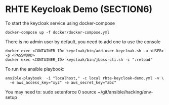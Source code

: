 RHTE Keycloak Demo (SECTION6)
====================

To start the keycloak service using docker-compose 

    docker-compose up -f docker/docker-compose.yml

There is no admin user by default, you need to add one to use the console

    docker exec <CONTAINER_ID> keycloak/bin/add-user-keycloak.sh -u <USER> -p <PASSWORD>
    docker exec <CONTAINER_ID> keycloak/bin/jboss-cli.sh -c ":reload"

To run the ansible playbook:

    ansible-playbook  -i "localhost," -c local rhte-keycloak-demo.yml -v \
      -e aws_access_key="xyz" -e aws_secret_key="abc"

You may need to:
    sudo setenforce 0
    source ~/git/ansible/hacking/env-setup
